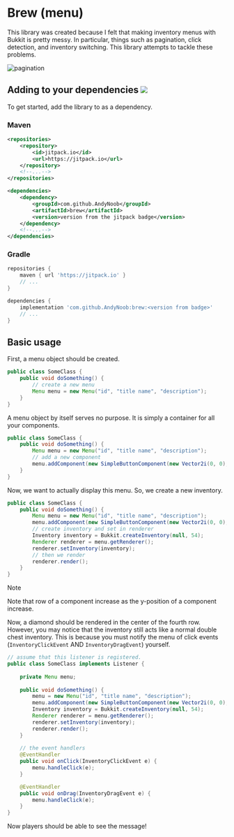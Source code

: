 # Brew (menu)
This library was created because I felt that making inventory menus with Bukkit is pretty messy. In particular, things such as pagination, click detection, and inventory switching. This library attempts to tackle these problems.

<img alt="pagination" src="https://github.com/user-attachments/assets/4338d072-2def-4dea-a9cb-de4ece47ad77"/>

## Adding to your dependencies [![](https://jitpack.io/v/AndyNoob/brew.svg)](https://jitpack.io/#AndyNoob/brew)
To get started, add the library to as a dependency.
### Maven
```xml
<repositories>
    <repository>
        <id>jitpack.io</id>
        <url>https://jitpack.io</url>
    </repository>
    <!--...-->
</repositories>
```
```xml
<dependencies>
    <dependency>
        <groupId>com.github.AndyNoob</groupId>
        <artifactId>brew</artifactId>
        <version>version from the jitpack badge</version>
    </dependency>
    <!--...-->
</dependencies>
```
### Gradle
```groovy
repositories {
    maven { url 'https://jitpack.io' }
    // ...
}
```
```groovy
dependencies {
    implementation 'com.github.AndyNoob:brew:<version from badge>'
    // ...
}
```
## Basic usage
First, a menu object should be created.
```java
public class SomeClass {
    public void doSomething() {
        // create a new menu
        Menu menu = new Menu("id", "title name", "description");
    }
}
```
A menu object by itself serves no purpose. It is simply a container for all your components.
```java
public class SomeClass {
    public void doSomething() {
        Menu menu = new Menu("id", "title name", "description");
        // add a new component
        menu.addComponent(new SimpleButtonComponent(new Vector2i(0, 0), 1, 1, new ItemStack(Material.DIAMOND), h -> h.sendMessage("you clicked button!")));
    }
}
```
Now, we want to actually display this menu. So, we create a new inventory.
```java
public class SomeClass {
    public void doSomething() {
        Menu menu = new Menu("id", "title name", "description");
        menu.addComponent(new SimpleButtonComponent(new Vector2i(0, 0), 1, 1, new ItemStack(Material.DIAMOND), h -> h.sendMessage("you clicked button!")));
        // create inventory and set in renderer
        Inventory inventory = Bukkit.createInventory(null, 54);
        Renderer renderer = menu.getRenderer();
        renderer.setInventory(inventory);
        // then we render
        renderer.render();
    }
}
```

> [!NOTE]
> Note that row of a component increase as the y-position of a component increase.

Now, a diamond should be rendered in the center of the fourth row. However, you may notice that the inventory still acts like a normal double chest inventory. This is because you must notify the menu of click events (`InventoryClickEvent` AND `InventoryDragEvent`) yourself.

```java
// assume that this listener is registered.
public class SomeClass implements Listener {
    
    private Menu menu;
    
    public void doSomething() {
        menu = new Menu("id", "title name", "description");
        menu.addComponent(new SimpleButtonComponent(new Vector2i(0, 0), 1, 1, new ItemStack(Material.DIAMOND), h -> h.sendMessage("you clicked a button!")));
        Inventory inventory = Bukkit.createInventory(null, 54);
        Renderer renderer = menu.getRenderer();
        renderer.setInventory(inventory);
        renderer.render();
    }
    
    // the event handlers
    @EventHandler
    public void onClick(InventoryClickEvent e) {
        menu.handleClick(e);
    }

    @EventHandler
    public void onDrag(InventoryDragEvent e) {
        menu.handleClick(e);
    }
}
```

Now players should be able to see the message!
